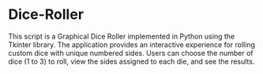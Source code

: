# Dice-Roller
This script is a Graphical Dice Roller implemented in Python using the Tkinter library. The application provides an interactive experience for rolling custom dice with unique numbered sides. Users can choose the number of dice (1 to 3) to roll, view the sides assigned to each die, and see the results.
